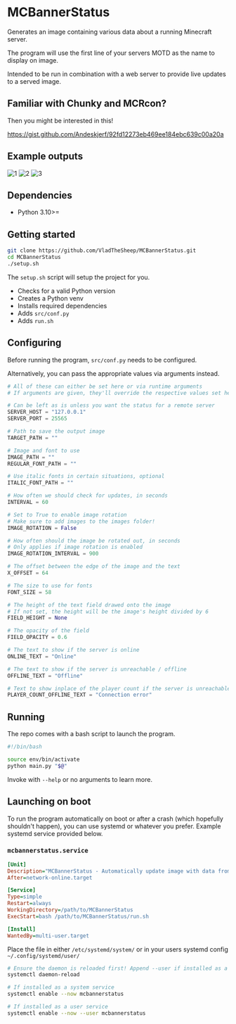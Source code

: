 # MCBannerStatus

Generates an image containing various data about a running Minecraft server.

The program will use the first line of your servers MOTD as the name to display on image.

Intended to be run in combination with a web server to provide live updates to a served image.

## Familiar with Chunky and MCRcon?

Then you might be interested in this!

https://gist.github.com/Andeskjerf/92fd12273eb469ee184ebc639c00a20a

## Example outputs

![1](https://user-images.githubusercontent.com/6963524/192139657-cc096c36-b3c4-481e-b0bb-9e2470e02120.png)
![2](https://user-images.githubusercontent.com/6963524/192139697-6f392719-030d-44ec-a69c-3df56f2a758d.png)
![3](https://user-images.githubusercontent.com/6963524/192139741-918b4ce0-2745-4867-a299-3d908163f593.png)

## Dependencies

- Python 3.10>=

## Getting started

```Bash
git clone https://github.com/VladTheSheep/MCBannerStatus.git
cd MCBannerStatus
./setup.sh
```

The `setup.sh` script will setup the project for you.

- Checks for a valid Python version
- Creates a Python venv
- Installs required dependencies
- Adds `src/conf.py`
- Adds `run.sh`

## Configuring

Before running the program, `src/conf.py` needs to be configured.

Alternatively, you can pass the appropriate values via arguments instead.

```Python
# All of these can either be set here or via runtime arguments
# If arguments are given, they'll override the respective values set here

# Can be left as is unless you want the status for a remote server
SERVER_HOST = "127.0.0.1"
SERVER_PORT = 25565

# Path to save the output image
TARGET_PATH = ""

# Image and font to use
IMAGE_PATH = ""
REGULAR_FONT_PATH = ""

# Use italic fonts in certain situations, optional
ITALIC_FONT_PATH = ""

# How often we should check for updates, in seconds
INTERVAL = 60

# Set to True to enable image rotation
# Make sure to add images to the images folder!
IMAGE_ROTATION = False

# How often should the image be rotated out, in seconds
# Only applies if image rotation is enabled
IMAGE_ROTATION_INTERVAL = 900

# The offset between the edge of the image and the text
X_OFFSET = 64

# The size to use for fonts
FONT_SIZE = 58

# The height of the text field drawed onto the image
# If not set, the height will be the image's height divided by 6
FIELD_HEIGHT = None

# The opacity of the field
FIELD_OPACITY = 0.6

# The text to show if the server is online
ONLINE_TEXT = "Online"

# The text to show if the server is unreachable / offline
OFFLINE_TEXT = "Offline"

# Text to show inplace of the player count if the server is unreachable / offline
PLAYER_COUNT_OFFLINE_TEXT = "Connection error"


```

## Running

The repo comes with a bash script to launch the program.

```Bash
#!/bin/bash

source env/bin/activate
python main.py "$@"
```

Invoke with `--help` or no arguments to learn more.

## Launching on boot

To run the program automatically on boot or after a crash (which hopefully shouldn't happen), you can use systemd or whatever you prefer. Example systemd service provided below.

### `mcbannerstatus.service`

```ini
[Unit]
Description="MCBannerStatus - Automatically update image with data from MC server"
After=network-online.target

[Service]
Type=simple
Restart=always
WorkingDirectory=/path/to/MCBannerStatus
ExecStart=bash /path/to/MCBannerStatus/run.sh

[Install]
WantedBy=multi-user.target
```

Place the file in either `/etc/systemd/system/` or in your users systemd config `~/.config/systemd/user/`

```Bash
# Ensure the daemon is reloaded first! Append --user if installed as a user service
systemctl daemon-reload

# If installed as a system service
systemctl enable --now mcbannerstatus

# If installed as a user service
systemctl enable --now --user mcbannerstatus
```
